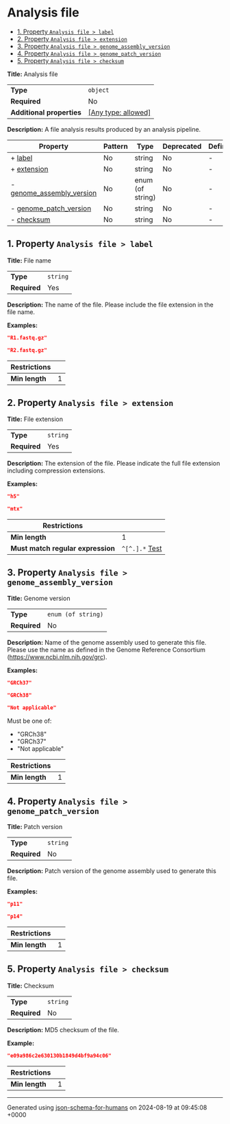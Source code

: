 # Analysis file

- [1. Property `Analysis file > label`](#label)
- [2. Property `Analysis file > extension`](#extension)
- [3. Property `Analysis file > genome_assembly_version`](#genome_assembly_version)
- [4. Property `Analysis file > genome_patch_version`](#genome_patch_version)
- [5. Property `Analysis file > checksum`](#checksum)

**Title:** Analysis file

|                           |                                                                           |
| ------------------------- | ------------------------------------------------------------------------- |
| **Type**                  | `object`                                                                  |
| **Required**              | No                                                                        |
| **Additional properties** | [[Any type: allowed]](# "Additional Properties of any type are allowed.") |

**Description:** A file analysis results produced by an analysis pipeline.

| Property                                               | Pattern | Type             | Deprecated | Definition | Title/Description |
| ------------------------------------------------------ | ------- | ---------------- | ---------- | ---------- | ----------------- |
| + [label](#label )                                     | No      | string           | No         | -          | File name         |
| + [extension](#extension )                             | No      | string           | No         | -          | File extension    |
| - [genome_assembly_version](#genome_assembly_version ) | No      | enum (of string) | No         | -          | Genome version    |
| - [genome_patch_version](#genome_patch_version )       | No      | string           | No         | -          | Patch version     |
| - [checksum](#checksum )                               | No      | string           | No         | -          | Checksum          |

## <a name="label"></a>1. Property `Analysis file > label`

**Title:** File name

|              |          |
| ------------ | -------- |
| **Type**     | `string` |
| **Required** | Yes      |

**Description:** The name of the file. Please include the file extension in the file name.

**Examples:** 

```json
"R1.fastq.gz"
```

```json
"R2.fastq.gz"
```

| Restrictions   |   |
| -------------- | - |
| **Min length** | 1 |

## <a name="extension"></a>2. Property `Analysis file > extension`

**Title:** File extension

|              |          |
| ------------ | -------- |
| **Type**     | `string` |
| **Required** | Yes      |

**Description:** The extension of the file. Please indicate the full file extension including compression extensions.

**Examples:** 

```json
"h5"
```

```json
"mtx"
```

| Restrictions                      |                                                                                         |
| --------------------------------- | --------------------------------------------------------------------------------------- |
| **Min length**                    | 1                                                                                       |
| **Must match regular expression** | ```^[^.].*``` [Test](https://regex101.com/?regex=%5E%5B%5E.%5D.%2A&testString=%22h5%22) |

## <a name="genome_assembly_version"></a>3. Property `Analysis file > genome_assembly_version`

**Title:** Genome version

|              |                    |
| ------------ | ------------------ |
| **Type**     | `enum (of string)` |
| **Required** | No                 |

**Description:** Name of the genome assembly used to generate this file. Please use the name as defined in the Genome Reference Consortium (https://www.ncbi.nlm.nih.gov/grc).

**Examples:** 

```json
"GRCh37"
```

```json
"GRCh38"
```

```json
"Not applicable"
```

Must be one of:
* "GRCh38"
* "GRCh37"
* "Not applicable"

| Restrictions   |   |
| -------------- | - |
| **Min length** | 1 |

## <a name="genome_patch_version"></a>4. Property `Analysis file > genome_patch_version`

**Title:** Patch version

|              |          |
| ------------ | -------- |
| **Type**     | `string` |
| **Required** | No       |

**Description:** Patch version of the genome assembly used to generate this file.

**Examples:** 

```json
"p11"
```

```json
"p14"
```

| Restrictions   |   |
| -------------- | - |
| **Min length** | 1 |

## <a name="checksum"></a>5. Property `Analysis file > checksum`

**Title:** Checksum

|              |          |
| ------------ | -------- |
| **Type**     | `string` |
| **Required** | No       |

**Description:** MD5 checksum of the file.

**Example:** 

```json
"e09a986c2e630130b1849d4bf9a94c06"
```

| Restrictions   |   |
| -------------- | - |
| **Min length** | 1 |

----------------------------------------------------------------------------------------------------------------------------
Generated using [json-schema-for-humans](https://github.com/coveooss/json-schema-for-humans) on 2024-08-19 at 09:45:08 +0000
